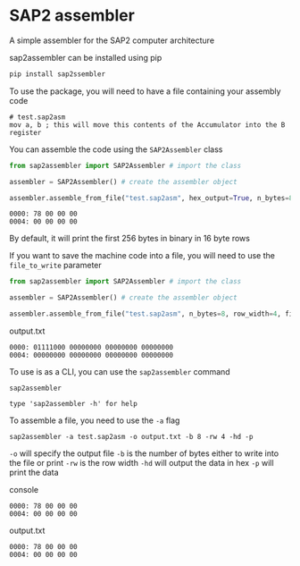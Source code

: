 # SAP2 assembler

A simple assembler for the SAP2 computer architecture

sap2assembler can be installed using pip

``` bash
pip install sap2ssembler
```

To use the package, you will need to have a file containing your assembly code

``` 
# test.sap2asm
mov a, b ; this will move this contents of the Accumulator into the B register
```

You can assemble the code using the ``SAP2Assembler`` class

``` python
from sap2assembler import SAP2Assembler # import the class

assembler = SAP2Assembler() # create the assembler object

assembler.assemble_from_file("test.sap2asm", hex_output=True, n_bytes=8, row=4, print_output=True) # assemble and print the first 8 bytes in hex in 4 byte rows
```
```
0000: 78 00 00 00
0004: 00 00 00 00
```

By default, it will print the first 256 bytes in binary in 16 byte rows

If you want to save the machine code into a file, you will need to use the ```file_to_write``` parameter

``` python
from sap2assembler import SAP2Assembler # import the class

assembler = SAP2Assembler() # create the assembler object

assembler.assemble_from_file("test.sap2asm", n_bytes=8, row_width=4, file_to_wrise"output.txt") # save the assembled code into output.txt
```
output.txt
```
0000: 01111000 00000000 00000000 00000000
0004: 00000000 00000000 00000000 00000000
```

To use is as a CLI, you can use the ``sap2assembler`` command

```
sap2assembler
```

```
type 'sap2assembler -h' for help
```

To assemble a file, you need to use the ``-a`` flag

```
sap2assembler -a test.sap2asm -o output.txt -b 8 -rw 4 -hd -p
```
``-o`` will specify the output file
``-b`` is the number of bytes either to write into the file or print
``-rw`` is the row width
``-hd`` will output the data in hex
``-p`` will print the data

console
```
0000: 78 00 00 00
0004: 00 00 00 00
```
output.txt

```
0000: 78 00 00 00
0004: 00 00 00 00
```
